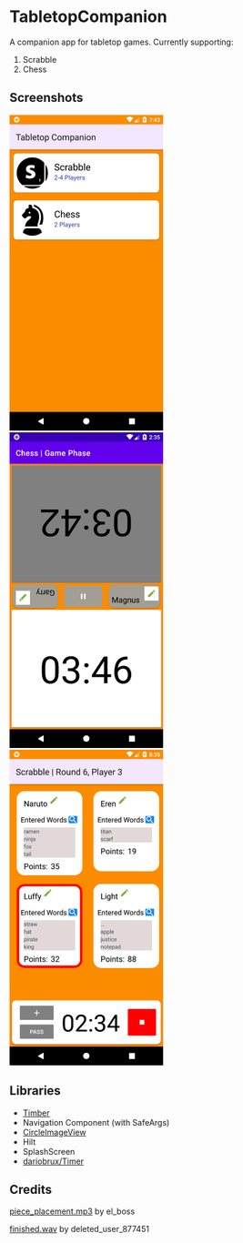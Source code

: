 # TabletopCompanion
A companion app for tabletop games. Currently supporting:
1. Scrabble
2. Chess

## Screenshots
<img src="screenshots/ss_menu.png" width="270" height="555"/> <img src="screenshots/ss_chess_game.png" width="270" height="555"/> <img src="screenshots/ss_scrabble_game.png" width="270" height="555"/>


## Libraries
- [Timber](https://github.com/JakeWharton/timber)
- Navigation Component (with SafeArgs)
- [CircleImageView](https://github.com/hdodenhof/CircleImageView)
- Hilt
- SplashScreen
- [dariobrux/Timer](https://github.com/dariobrux/Timer)

## Credits
[piece_placement.mp3](https://freesound.org/people/el_boss/sounds/546119/) by el_boss

[finished.wav](https://freesound.org/people/InspectorJ/sounds/398194/) by deleted_user_877451
